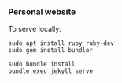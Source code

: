### Personal website

To serve locally:

```
sudo apt install ruby ruby-dev
sudo gem install bundler

sudo bundle install
bundle exec jekyll serve
```